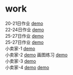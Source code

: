 # work
20-21日作业 [demo](https://jiang-hj.github.io/work/day20/20-5.html)
<br>
22-24日作业 [demo](https://jiang-hj.github.io/work/day22/day22-10.html)
<br>
25-27日作业 [demo](https://jiang-hj.github.io/work/day25/25-3.html)
<br>
25-27日作业 [demo](https://jiang-hj.github.io/work/day28/28.html)
<br>
小卖家-1 [demo](https://jiang-hj.github.io/work/day30/30-2.html)
<br>
小卖家-2 [demo](https://jiang-hj.github.io/work/day34/34.html)
画图练习 [demo](https://jiang-hj.github.io/work/day34/draw.html)
<br>
小卖家-3 [demo](https://jiang-hj.github.io/work/day37/37.html)
<br>
小卖家-4 [demo](https://jiang-hj.github.io/work/day39/39.html)
 [demo](https://jiang-hj.github.io/work/day39/39-2.html)